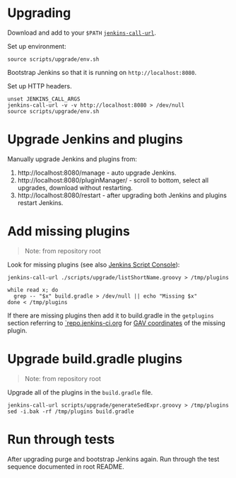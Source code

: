 # Upgrading

Download and add to your `$PATH` [`jenkins-call-url`][1].

Set up environment:

    source scripts/upgrade/env.sh

Bootstrap Jenkins so that it is running on `http://localhost:8080`.

Set up HTTP headers.

    unset JENKINS_CALL_ARGS
    jenkins-call-url -v -v http://localhost:8080 > /dev/null
    source scripts/upgrade/env.sh

# Upgrade Jenkins and plugins

Manually upgrade Jenkins and plugins from:

1. http://localhost:8080/manage - auto upgrade Jenkins.
2. http://localhost:8080/pluginManager/ - scroll to bottom, select all upgrades,
   download without restarting.
3. http://localhost:8080/restart - after upgrading both Jenkins and plugins
   restart Jenkins.

# Add missing plugins

> Note: from repository root

Look for missing plugins (see also [Jenkins Script Console][2]):

    jenkins-call-url ./scripts/upgrade/listShortName.groovy > /tmp/plugins

    while read x; do
      grep -- "$x" build.gradle > /dev/null || echo "Missing $x"
    done < /tmp/plugins

If there are missing plugins then add it to build.gradle in the `getplugins`
section referring to [`repo.jenkins-ci.org][3] for [GAV coordinates][4] of the
missing plugin.

# Upgrade build.gradle plugins

> Note: from repository root

Upgrade all of the plugins in the `build.gradle` file.

    jenkins-call-url scripts/upgrade/generateSedExpr.groovy > /tmp/plugins
    sed -i.bak -rf /tmp/plugins build.gradle

# Run through tests

After upgrading purge and bootstrap Jenkins again.  Run through the test
sequence documented in root README.

[1]: https://github.com/samrocketman/home/blob/master/bin/jenkins-call-url
[2]: https://wiki.jenkins-ci.org/display/JENKINS/Jenkins+Script+Console
[3]: https://repo.jenkins-ci.org/
[4]: https://maven.apache.org/pom.html#Maven_Coordinates
